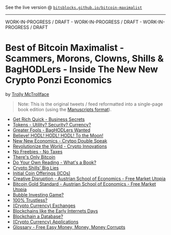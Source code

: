 
See the live version @ [`bitsblocks.github.io/bitcoin-maximalist`](http://bitsblocks.github.io/bitcoin-maximalist)

---


WORK-IN-PROGRESS / DRAFT - WORK-IN-PROGRESS / DRAFT - WORK-IN-PROGRESS / DRAFT


# Best of Bitcoin Maximalist - Scammers, Morons, Clowns, Shills & BagHODLers - Inside The New New Crypto Ponzi Economics


by [Trolly McTrollface](https://twitter.com/Tr0llyTr0llFace)

> Note: This is the original tweets / feed
> reformatted into a single-page book edition
> (using the [Manuscripts format](http://manuscripts.github.io)).


- [Get Rich Quick - Business Secrets](manuscript/README.md#get-rich-quick---business-secrets)
- [Tokens - Utility? Security? Currency?](manuscript/README.md#tokens---utility-security-currency)
- [Greater Fools - BagHODLers Wanted](manuscript/README.md#greater-fools---baghodlers-wanted)
- [Believe! HODL! HODL! HODL! To the Moon!](manuscript/README.md#believe-hodl-hodl-hodl-to-the-moon)
- [New New Economics - Crytpo Double Speak](manuscript/README.md#new-new-economics---crytpo-double-speak)
- [Revolutionize the World - Crypto Innovations](manuscript/README.md#revolutionize-the-world---crypto-innovations)
- [No Freebies - No Taxes](manuscript/README.md#no-freebies---no-taxes)
- [There's Only Bitcoin](manuscript/README.md#theres-only-bitcoin)
- [Do Your Own Reading - What's a Book?](manuscript/README.md#do-your-own-reading---whats-a-book)
- [Crypto Shills' Big Lies](manuscript/README.md#crypto-shills-big-lies)
- [Initial Coin Offerings (ICOs)](manuscript/README.md#initial-coin-offerings-icos)
- [Creative Disruption - Austrian School of Economics - Free Market Utopia](manuscript/README.md#creative-disruption---austrian-school-of-economics---free-market-utopia)
- [Bitcoin Gold Standard - Austrian School of Economics - Free Market Utopia](manuscript/README.md#bitcoin-gold-standard---austrian-school-of-economics---free-market-utopia)
- [Bubble Investing Game?](manuscript/README.md#bubble-investing-game)
- [100% Trustless?](manuscript/README.mdt#100-trustless)
- [(Crypto Currency) Exchanges](manuscript/README.md#crypto-currency-exchanges)
- [Blockchains like the Early Internets Days](manuscript/README.md#blockchains-like-the-early-internets-days)
- [Blockchain a Database?](manuscript/README.md#blockchain-a-database)
- [(Crypto Currency) Applications](manuscript/README.md#crypto-currency-applications)
- [Glossary - Free Easy Money, Money, Money Corrupts](manuscript/README.md#glossary---free-easy-money-money-money-corrupts)
